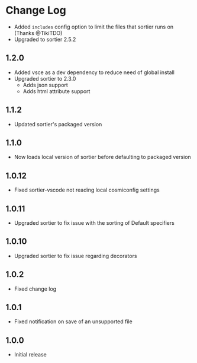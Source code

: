 # Change Log

- Added `includes` config option to limit the files that sortier runs on (Thanks @TikiTDO)
- Upgraded to sortier 2.5.2

## 1.2.0

- Added vsce as a dev dependency to reduce need of global install
- Upgraded sortier to 2.3.0
  - Adds json support
  - Adds html attribute support

## 1.1.2

- Updated sortier's packaged version

## 1.1.0

- Now loads local version of sortier before defaulting to packaged version

## 1.0.12

- Fixed sortier-vscode not reading local cosmiconfig settings

## 1.0.11

- Upgraded sortier to fix issue with the sorting of Default specifiers

## 1.0.10

- Upgraded sortier to fix issue regarding decorators

## 1.0.2

- Fixed change log

## 1.0.1

- Fixed notification on save of an unsupported file

## 1.0.0

- Initial release
